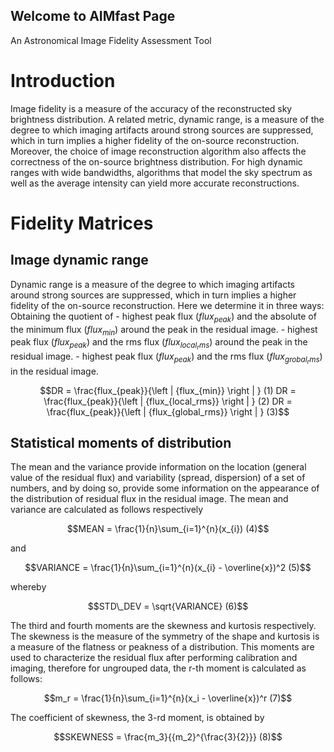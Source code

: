 ## Welcome to AIMfast Page

An Astronomical Image Fidelity Assessment Tool

Introduction
============

Image fidelity is a measure of the accuracy of the reconstructed sky
brightness distribution. A related metric, dynamic range, is a measure
of the degree to which imaging artifacts around strong sources are
suppressed, which in turn implies a higher fidelity of the on-source
reconstruction. Moreover, the choice of image reconstruction algorithm
also affects the correctness of the on-source brightness distribution.
For high dynamic ranges with wide bandwidths, algorithms that model the
sky spectrum as well as the average intensity can yield more accurate
reconstructions.

Fidelity Matrices
=================

Image dynamic range
-------------------

Dynamic range is a measure of the degree to which imaging artifacts
around strong sources are suppressed, which in turn implies a higher
fidelity of the on-source reconstruction. Here we determine it in three
ways: Obtaining the quotient of - highest peak flux ($flux_{peak}$) and
the absolute of the minimum flux ($flux_{min}$) around the peak in the
residual image. - highest peak flux ($flux_{peak}$) and the rms flux
($flux_{local_rms}$) around the peak in the residual image. - highest
peak flux ($flux_{peak}$) and the rms flux ($flux_{grobal_rms}$) in the
residual image.

$$DR = \frac{flux_{peak}}{\left | {flux_{min}} \right | }            (1)
DR = \frac{flux_{peak}}{\left | {flux_{local_rms}} \right | }      (2)
DR = \frac{flux_{peak}}{\left | {flux_{global_rms}} \right | }     (3)$$

Statistical moments of distribution
-----------------------------------

The mean and the variance provide information on the location (general
value of the residual flux) and variability (spread, dispersion) of a
set of numbers, and by doing so, provide some information on the
appearance of the distribution of residual flux in the residual image.
The mean and variance are calculated as follows respectively

$$MEAN = \frac{1}{n}\sum_{i=1}^{n}(x_{i})                            (4)$$

and

$$VARIANCE = \frac{1}{n}\sum_{i=1}^{n}(x_{i} - \overline{x})^2       (5)$$

whereby

$$STD\_DEV = \sqrt{VARIANCE}                                         (6)$$

The third and fourth moments are the skewness and kurtosis respectively.
The skewness is the measure of the symmetry of the shape and kurtosis is
a measure of the flatness or peakness of a distribution. This moments
are used to characterize the residual flux after performing calibration
and imaging, therefore for ungrouped data, the r-th moment is calculated
as follows:

$$m_r = \frac{1}{n}\sum_{i=1}^{n}(x_i - \overline{x})^r              (7)$$

The coefficient of skewness, the 3-rd moment, is obtained by

$$SKEWNESS = \frac{m_3}{{m_2}^{\frac{3}{2}}}                         (8)$$
